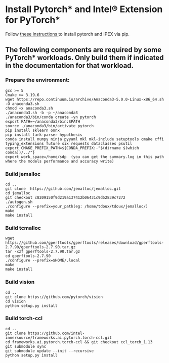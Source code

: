 # Install Pytorch* and Intel® Extension for PyTorch*
Follow [these instructions ](https://pypi.org/project/intel-extension-for-pytorch/) to install pytorch and IPEX via pip.

## The following components are required by some PyTorch* workloads. Only build them if indicated in the documentation for that workload. 

### Prepare the environment:
    gcc >= 5
    Cmake >= 3.19.6
    wget https://repo.continuum.io/archive/Anaconda3-5.0.0-Linux-x86_64.sh -O anaconda3.sh
    chmod +x anaconda3.sh
    ./anaconda3.sh -b -p ~/anaconda3
    ./anaconda3/bin/conda create -yn pytorch
    export PATH=~/anaconda3/bin:$PATH
    source ./anaconda3/bin/activate pytorch
    pip install sklearn onnx
    pip install lark-parser hypothesis
    conda install numpy ninja pyyaml mkl mkl-include setuptools cmake cffi typing_extensions future six requests dataclasses psutil
    export CMAKE_PREFIX_PATH=${CONDA_PREFIX:-"$(dirname $(which conda))/../"}
    export work_space=/home/sdp  (you can get the summary.log in this path where the models performance and accuracy write)   

### Build jemalloc
    cd ..
    git clone  https://github.com/jemalloc/jemalloc.git    
    cd jemalloc
    git checkout c8209150f9d219a137412b06431c9d52839c7272
    ./autogen.sh
    ./configure --prefix=your_path(eg: /home/tdoux/tdoux/jemalloc/)
    make
    make install

### Build tcmalloc 
    wget https://github.com/gperftools/gperftools/releases/download/gperftools-2.7.90/gperftools-2.7.90.tar.gz
    tar -xzf gperftools-2.7.90.tar.gz 
    cd gperftools-2.7.90
    ./configure --prefix=$HOME/.local
    make
    make install

### Build vision
    cd ..
    git clone https://github.com/pytorch/vision
    cd vision
    python setup.py install

### Build torch-ccl 
    cd ..
    git clone https://github.com/intel-innersource/frameworks.ai.pytorch.torch-ccl.git
    cd frameworks.ai.pytorch.torch-ccl && git checkout ccl_torch_1.13
    git submodule sync 
    git submodule update --init --recursive
    python setup.py install 

